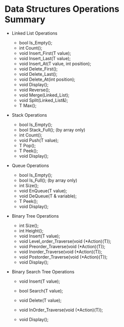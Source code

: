 # Data Structures Operations Summary

* Linked List Operations

  * bool Is_Empty();
  * int Count();
  * void Insert_First(T value);
  * void Insert_Last(T value);
  * void Insert_At(T value, int position);
  * void Delete_First();
  * void Delete_Last();
  * void Delete_At(int position);
  * void Display();
  * void Reverse();
  * void Merge(Linked_List);
  * void Split(Linked_List&);
  * T Max();

* Stack Operations

  * bool Is_Empty();
  * bool Stack_Full(); (by array only)
  * int Count();
  * void Push(T value);
  * T Pop();
  * T Peek();
  * void Display();

* Queue Operations

  * bool Is_Empty();
  * bool Is_Full(); (by array only)
  * int Size();
  * void EnQueue(T value);
  * void DeQueue(T & variable);
  * T Peek();
  * void Display();

* Binary Tree Operations

  * int Size();
  * int Height();
  * void Insert(T value);
  * void Level_order_Traverse(void (*Action)(T));
  * void Preorder_Traverse(void (*Action)(T));
  * void Inorder_Traverse(void (*Action)(T));
  * void Postorder_Traverse(void (*Action)(T));
  * void Display();

* Binary Search Tree Operations

  * void Insert(T value);

  * bool Search(T value);

  * void Delete(T value);

  * void InOrder_Traverse(void (*Action)(T));

  * void Display();
